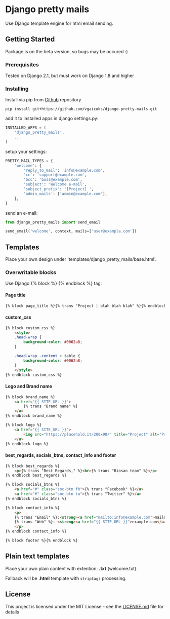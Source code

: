 # Django pretty mails

Use Django template engine for html email sending.

## Getting Started

Package is on the beta version, so bugs may be occured :)

### Prerequisites

Tested on Django 2.1, but must work on Django 1.8 and higher


### Installing

Install via pip from [Github](https://github.com/vgaicuks/django-pretty-mails) repository

```
pip install git+https://github.com/vgaicuks/django-pretty-mails.git
```

add it to installed apps in django settings.py:

```python
INSTALLED_APPS = (
    'django_pretty_mails',
    ...
)
```

setup your settings:

```python
PRETTY_MAIL_TYPES = {
    'welcome': {
        'reply_to_mail': 'info@example.com',
        'cc': 'support@example.com',
        'bcc': 'boss@example.com',
        'subject': 'Welcome e-mail',
        'subject_prefix': '[Project] ',
        'admin_mails': ['admin@example.com'],
    },
}
```

send an e-mail:

```python
from django_pretty_mails import send_email

send_email('welcome', context, mails=['user@example.com'])
```



## Templates

Place your own design under 'templates/django_pretty_mails/base.html'.

### Overwritable blocks

Use Django {% block %} {% endblock %} tag:

#### Page title
```html
{% block page_title %}{% trans "Project | blah blah blah" %}{% endblock page_title %}
```

#### custom_css

```html
{% block custom_css %}
    <style>
    .head-wrap {
        background-color: #0062a8;
    }

    .head-wrap .content > table {
        background-color: #0062a8;
    }
    </style>
{% endblock custom_css %}
```

#### Logo and Brand name

```html
{% block brand_name %}
    <a href="{{ SITE_URL }}">
        {% trans "Brand name" %}
    </a>
{% endblock brand_name %}

{% block logo %}
    <a href="{{ SITE_URL }}">
        <img src="https://placehold.it/200x90/" title="Project" alt="Project">
    </a>
{% endblock logo %}
```

#### best_regards, socials_btns, contact_info and footer

```html
{% block best_regards %}
    <p>{% trans "Best Regards," %}<br>{% trans "Biosan team" %}</p>
{% endblock best_regards %}

{% block socials_btns %}
    <a href="#" class="soc-btn fb">{% trans "Facebook" %}</a>
    <a href="#" class="soc-btn tw">{% trans "Twitter" %}</a>
{% endblock socials_btns %}

{% block contact_info %}
    <p>
    {% trans "Email" %}:<strong><a href="mailto:info@example.com">mail@example.com</a></strong><br>
    {% trans "Web" %}: <strong><a href="{{ SITE_URL }}">example.com</a></strong><br>
    </p>
{% endblock contact_info %}

{% block footer %}{% endblock %}
```

## Plain text templates

Place your own plain content with extention: **.txt** (welcome.txt).

Fallback will be **.html** template with ```striptags``` processing.

## License

This project is licensed under the MIT License - see the [LICENSE.md](LICENSE.md) file for details
